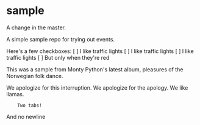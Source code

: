 sample
======

A change in the master.

A simple sample repo for trying out events.

Here's a few checkboxes:
[ ] I like traffic lights
[ ] I like traffic lights
[ ] I like traffic lights
[ ] But only when they're red

This was a sample from Monty Python's latest album, pleasures of the Norwegian folk dance.

We apologize for this interruption.
We apologize for the apology.
We like llamas.

		Two tabs!
And no newline
